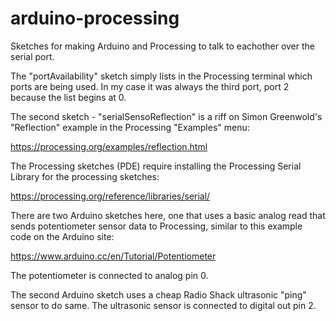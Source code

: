 # arduino-processing
Sketches for making Arduino and Processing to talk to eachother over the serial port.  

The "portAvailability" sketch simply lists in the Processing terminal which ports are being used.  In my case it was always the third port, port 2 because the list begins at 0.

The second sketch - "serialSensoReflection" is a riff on Simon Greenwold's "Reflection" example in the Processing "Examples" menu:

https://processing.org/examples/reflection.html

The Processing sketches (PDE) require installing the Processing Serial Library for the processing sketches:

https://processing.org/reference/libraries/serial/

There are two Arduino sketches here, one that uses a basic analog read that sends potentiometer sensor data to Processing, similar to this example code on the Arduino site:

https://www.arduino.cc/en/Tutorial/Potentiometer

The potentiometer is connected to analog pin 0.

The second Arduino sketch uses a cheap Radio Shack ultrasonic "ping" sensor to do same.  The ultrasonic sensor is connected to digital out pin 2.


